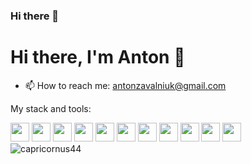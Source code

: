 ### Hi there 👋

<!--
**capricornus44/capricornus44** is a ✨ _special_ ✨ repository because its `README.md` (this file) appears on your GitHub profile.

Here are some ideas to get you started:

- 🔭 I’m currently working on ...
- 🌱 I’m currently learning ...
- 👯 I’m looking to collaborate on ...
- 🤔 I’m looking for help with ...
- 💬 Ask me about ...
- 📫 How to reach me: ...
- 😄 Pronouns: ...
- ⚡ Fun fact: ...
-->

<h1 aligh="center">Hi there, I'm Anton 👋</h1>

- 📫 How to reach me: <a href="mailto:antonzavalniuk@gmail.com" target="_blank">antonzavalniuk@gmail.com</a>

My stack and tools:

<div margin-bottom="10px">
  <img src="https://cdn.jsdelivr.net/npm/simple-icons@3.0.1/icons/html5.svg" height="30" width="30" fill="tomato">
  <img src="https://cdn.jsdelivr.net/npm/simple-icons@3.0.1/icons/css3.svg" height="30" width="30" fill="tomato">
  <img src="https://cdn.jsdelivr.net/npm/simple-icons@3.0.1/icons/sass.svg" height="30" width="30" fill="tomato">
  <img src="https://cdn.jsdelivr.net/npm/simple-icons@3.0.1/icons/javascript.svg" height="30" width="30" fill="tomato">
  <img src="https://cdn.jsdelivr.net/npm/simple-icons@3.0.1/icons/react.svg" height="30" width="30" fill="tomato">
  <img src="https://cdn.jsdelivr.net/npm/simple-icons@3.0.1/icons/redux.svg" height="30" width="30" fill="tomato">
  <img src="https://cdn.jsdelivr.net/npm/simple-icons@3.0.1/icons/github.svg" height="30" width="30" fill="tomato">
  <img src="https://cdn.jsdelivr.net/npm/simple-icons@3.0.1/icons/git.svg" height="30" width="30" fill="tomato">
  <img src="https://cdn.jsdelivr.net/npm/simple-icons@3.0.1/icons/webpack.svg" height="30" width="30" fill="tomato">
  <img src="https://cdn.jsdelivr.net/npm/simple-icons@3.0.1/icons/mongodb.svg" height="30" width="30" fill="tomato">
  <img src="https://cdn.jsdelivr.net/npm/simple-icons@3.0.1/icons/visualstudiocode.svg" height="30" width="30" fill="tomato">
</div>

<img src="https://github-readme-stats.vercel.app/api?username=capricornus44&show_icon=true" alt="capricornus44">

